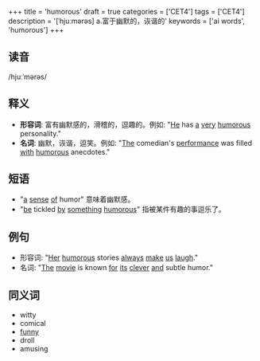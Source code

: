 +++
title = 'humorous'
draft = true
categories = ['CET4']
tags = ['CET4']
description = '[ˈhjuːmərəs] a.富于幽默的，诙谐的'
keywords = ['ai words', 'humorous']
+++

## 读音
/hjuːˈmərəs/

## 释义
- **形容词**: 富有幽默感的，滑稽的，逗趣的。例如: "[He](/zh/post/he/) has [a](/zh/post/a/) [very](/zh/post/very/) [humorous](/zh/post/humorous/) personality."
- **名词**: 幽默，诙谐，逗笑。例如: "[The](/zh/post/the/) comedian's [performance](/zh/post/performance/) was filled [with](/zh/post/with/) [humorous](/zh/post/humorous/) anecdotes."

## 短语
- "[a](/zh/post/a/) [sense](/zh/post/sense/) [of](/zh/post/of/) humor" 意味着幽默感。
- "[be](/zh/post/be/) tickled [by](/zh/post/by/) [something](/zh/post/something/) [humorous](/zh/post/humorous/)" 指被某件有趣的事逗乐了。

## 例句
- 形容词: "[Her](/zh/post/her/) [humorous](/zh/post/humorous/) stories [always](/zh/post/always/) [make](/zh/post/make/) [us](/zh/post/us/) [laugh](/zh/post/laugh/)."
- 名词: "[The](/zh/post/the/) [movie](/zh/post/movie/) is known [for](/zh/post/for/) [its](/zh/post/its/) [clever](/zh/post/clever/) [and](/zh/post/and/) subtle humor."

## 同义词
- witty
- comical
- [funny](/zh/post/funny/)
- droll
- amusing
